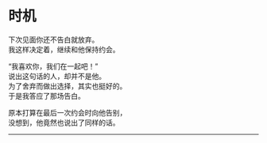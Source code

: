 # 时机

下次见面你还不告白就放弃。\
我这样决定着，继续和他保持约会。

“我喜欢你，我们在一起吧！”\
说出这句话的人，却并不是他。\
为了舍弃而做出选择，其实也挺好的。\
于是我答应了那场告白。

原本打算在最后一次约会时向他告别，\
没想到，他竟然也说出了同样的话。

---
